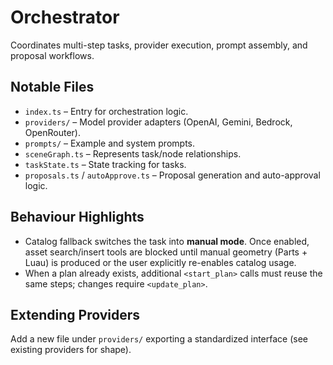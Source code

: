 # Orchestrator

Coordinates multi-step tasks, provider execution, prompt assembly, and proposal workflows.

## Notable Files
- `index.ts` – Entry for orchestration logic.
- `providers/` – Model provider adapters (OpenAI, Gemini, Bedrock, OpenRouter).
- `prompts/` – Example and system prompts.
- `sceneGraph.ts` – Represents task/node relationships.
- `taskState.ts` – State tracking for tasks.
- `proposals.ts` / `autoApprove.ts` – Proposal generation and auto-approval logic.

## Behaviour Highlights
- Catalog fallback switches the task into **manual mode**. Once enabled, asset search/insert tools are blocked until manual geometry (Parts + Luau) is produced or the user explicitly re-enables catalog usage.
- When a plan already exists, additional `<start_plan>` calls must reuse the same steps; changes require `<update_plan>`.

## Extending Providers
Add a new file under `providers/` exporting a standardized interface (see existing providers for shape).

